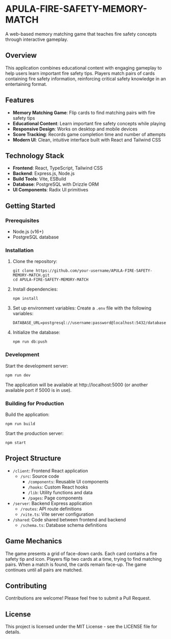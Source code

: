 # APULA-FIRE-SAFETY-MEMORY-MATCH

A web-based memory matching game that teaches fire safety concepts through interactive gameplay.

## Overview

This application combines educational content with engaging gameplay to help users learn important fire safety tips. Players match pairs of cards containing fire safety information, reinforcing critical safety knowledge in an entertaining format.

## Features

- **Memory Matching Game**: Flip cards to find matching pairs with fire safety tips
- **Educational Content**: Learn important fire safety concepts while playing
- **Responsive Design**: Works on desktop and mobile devices
- **Score Tracking**: Records game completion time and number of attempts
- **Modern UI**: Clean, intuitive interface built with React and Tailwind CSS

## Technology Stack

- **Frontend**: React, TypeScript, Tailwind CSS
- **Backend**: Express.js, Node.js
- **Build Tools**: Vite, ESBuild
- **Database**: PostgreSQL with Drizzle ORM
- **UI Components**: Radix UI primitives

## Getting Started

### Prerequisites

- Node.js (v16+)
- PostgreSQL database

### Installation

1. Clone the repository:
   ```
   git clone https://github.com/your-username/APULA-FIRE-SAFETY-MEMORY-MATCH.git
   cd APULA-FIRE-SAFETY-MEMORY-MATCH
   ```

2. Install dependencies:
   ```
   npm install
   ```

3. Set up environment variables:
   Create a `.env` file with the following variables:
   ```
   DATABASE_URL=postgresql://username:password@localhost:5432/database
   ```

4. Initialize the database:
   ```
   npm run db:push
   ```

### Development

Start the development server:
```
npm run dev
```

The application will be available at http://localhost:5000 (or another available port if 5000 is in use).

### Building for Production

Build the application:
```
npm run build
```

Start the production server:
```
npm start
```

## Project Structure

- `/client`: Frontend React application
  - `/src`: Source code
    - `/components`: Reusable UI components
    - `/hooks`: Custom React hooks
    - `/lib`: Utility functions and data
    - `/pages`: Page components
- `/server`: Backend Express application
  - `/routes`: API route definitions
  - `/vite.ts`: Vite server configuration
- `/shared`: Code shared between frontend and backend
  - `/schema.ts`: Database schema definitions

## Game Mechanics

The game presents a grid of face-down cards. Each card contains a fire safety tip and icon. Players flip two cards at a time, trying to find matching pairs. When a match is found, the cards remain face-up. The game continues until all pairs are matched.

## Contributing

Contributions are welcome! Please feel free to submit a Pull Request.

## License

This project is licensed under the MIT License - see the LICENSE file for details.


